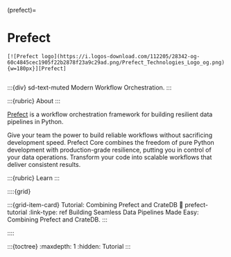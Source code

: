 (prefect)=
# Prefect

```{div} .float-right
[![Prefect logo](https://i.logos-download.com/112205/28342-og-60c4845cec1905f22b2878f23a9c29ad.png/Prefect_Technologies_Logo_og.png){w=180px}][Prefect]
```
```{div} .clearfix
```

:::{div} sd-text-muted
Modern Workflow Orchestration.
:::

:::{rubric} About
:::

[Prefect] is a workflow orchestration framework for building resilient data
pipelines in Python.

Give your team the power to build reliable workflows without sacrificing
development speed. Prefect Core combines the freedom of pure Python
development with production-grade resilience, putting you in control of
your data operations. Transform your code into scalable workflows that
deliver consistent results.

:::{rubric} Learn
:::

::::{grid}

:::{grid-item-card} Tutorial: Combining Prefect and CrateDB
:link: prefect-tutorial
:link-type: ref
Building Seamless Data Pipelines Made Easy: Combining Prefect and CrateDB.
:::

::::


:::{toctree}
:maxdepth: 1
:hidden:
Tutorial <tutorial>
:::


[Prefect]: https://www.prefect.io/opensource
